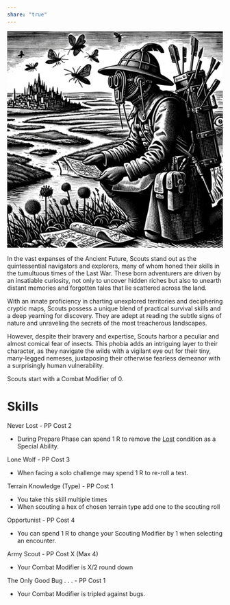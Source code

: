 ```yaml
---  
share: "true"  
---  
```

  
![Pasted image 20240126172633](./Pasted%20image%2020240126172633.png)  
  
In the vast expanses of the Ancient Future, Scouts stand out as the quintessential navigators and explorers, many of whom honed their skills in the tumultuous times of the Last War. These born adventurers are driven by an insatiable curiosity, not only to uncover hidden riches but also to unearth distant memories and forgotten tales that lie scattered across the land.   
  
With an innate proficiency in charting unexplored territories and deciphering cryptic maps, Scouts possess a unique blend of practical survival skills and a deep yearning for discovery. They are adept at reading the subtle signs of nature and unraveling the secrets of the most treacherous landscapes.   
  
However, despite their bravery and expertise, Scouts harbor a peculiar and almost comical fear of insects. This phobia adds an intriguing layer to their character, as they navigate the wilds with a vigilant eye out for their tiny, many-legged nemeses, juxtaposing their otherwise fearless demeanor with a surprisingly human vulnerability.  
  
Scouts start with a Combat Modifier of 0.  
  
# Skills  
  
Never Lost - PP Cost 2  
- During Prepare Phase can spend 1 R to remove the [Lost](Lost.html) condition as a Special Ability.  
  
Lone Wolf - PP Cost 3  
- When facing a solo challenge may spend 1 R to re-roll a test.  
  
Terrain Knowledge (Type) - PP Cost 1  
- You take this skill multiple times  
- When scouting a hex of chosen terrain type add one to the scouting roll  
  
Opportunist - PP Cost 4  
- You can spend 1 R to change your Scouting Modifier by 1 when selecting an encounter.  
  
Army Scout - PP Cost X (Max 4)  
- Your Combat Modifier is X/2 round down  
  
The Only Good Bug . . . - PP Cost 1  
- Your Combat Modifier is tripled against bugs.
